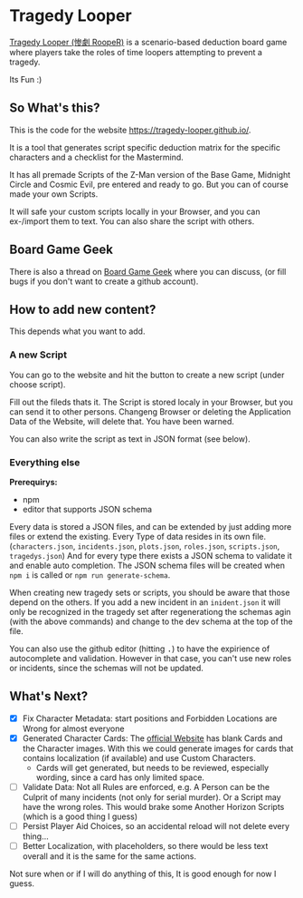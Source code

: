 # Tragedy Looper

[Tragedy Looper (惨劇 RoopeR)](https://boardgamegeek.com/boardgame/148319/tragedy-looper)
is a scenario-based deduction board game where players take the roles of time
loopers attempting to prevent a tragedy.

Its Fun :)

## So What's this?

This is the code for the website <https://tragedy-looper.github.io/>.

It is a tool that generates script specific deduction matrix for the specific
characters and a checklist for the Mastermind.

It has all premade Scripts of the Z-Man version of the Base Game, Midnight
Circle and Cosmic Evil, pre entered and ready to go. But you can of course made
your own Scripts.

It will safe your custom scripts locally in your Browser, and you can ex-/import
them to text. You can also share the script with others.

## Board Game Geek

There is also a thread on [Board Game Geek](https://boardgamegeek.com/thread/3066363/website-generate-script-specific-mastermind-and-pl) where you can discuss, (or fill bugs if you don't want to create a github account).

## How to add new content?

This depends what you want to add.

### A new Script

You can go to the website and hit the button to create a new script (under choose script).

Fill out the fileds thats it. The Script is stored localy in your Browser, but you can send it to other persons. Changeng Browser or deleting the Application Data of the Website, will delete that. You have been warned.

You can also write the script as text in JSON format (see below).

### Everything else

**Prerequirys:**

- npm
- editor that supports JSON schema

Every data is stored a JSON files, and can be extended by just adding more files or extend the existing. Every Type of data resides in its own file. (`characters.json`, `incidents.json`, `plots.json`, `roles.json`, `scripts.json`, `tragedys.json`) And for every type there exists a JSON schema to validate it and enable auto completion.  The JSON schema files will be created when `npm i` is called or `npm run generate-schema`.

When creating new tragedy sets or scripts, you should be aware that those depend on the others.
If you add a new incident in an `inident.json` it will only be recognized in the tragedy set after regenerationg the schemas agin (with the above commands) and change to the dev schema at the top of the file.

You can also use the github editor (hitting <kbd>.</kbd>) to have the expirience of autocomplete and validation. However in that case,
you can't use new roles or incidents, since the schemas will not be updated.

## What's Next?

- [x] Fix Character Metadata: start positions and Forbidden Locations are Wrong for almost everyone
- [x] Generated Character Cards: The
  [official Website](http://bakafire.main.jp/rooper/sr_dl_04_sozai.htm) has
  blank Cards and the Character images. With this we could generate images for
  cards that contains localization (if available) and use Custom Characters.
  - Cards will get generated, but needs to be reviewed, especially wording, since a card has only limited space.
- [ ] Validate Data: Not all Rules are enforced, e.g. A Person can be the
  Culprit of many incidents (not only for serial murder). Or a Script may have
  the wrong roles. This would brake some Another Horizon Scripts (which is a good
  thing I guess)
- [ ] Persist Player Aid Choices, so an accidental reload will not delete every thing…
- [ ] Better Localization, with placeholders, so there would be less text overall and it is the same for the same actions.

Not sure when or if I will do anything of this, It is good enough for now I guess.
